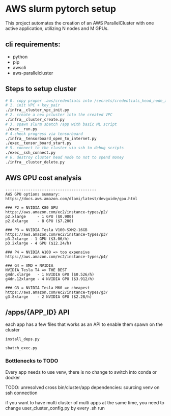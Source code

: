 # AWS slurm pytorch setup

This project automates the creation of an AWS ParallelCluster with one active application, utilizing N nodes and M GPUs.

## cli requirements:
- python
- pip
- awscli
- aws-parallelcluster

## Steps to setup cluster

```sh
# 0. copy proper .aws/credentials into /secrets/credentials_head_node_aws
# 1. init VPC + key_pair
./infra__cluster_vpc_init.py
# 2. create a new pcluster into the created VPC 
./infra__cluster_create.py
# 3. spawn slurm sbatch /app with basic ML script
./exec__run.py
# 4.check progress via tensorboard
./infra__tensorboard_open_to_internet.py
./exec__tensor_board_start.py
# 5. connect to the cluster via ssh to debug scripts
./exec__ssh_connect.py
# 6. destroy cluster head node to not to spend money
./infra__cluster_delete.py
```

## AWS GPU cost analysis

```
----------------------------------------
AWS GPU options summary:
https://docs.aws.amazon.com/dlami/latest/devguide/gpu.html

### P2 = NVIDIA K80 GPU
https://aws.amazon.com/ec2/instance-types/p2/
p2.xlarge     - 1 GPU ($0.900)
p2.8xlarge    - 8 GPU ($7.200)

### P3 = NVIDIA Tesla V100-SXM2-16GB
https://aws.amazon.com/ec2/instance-types/p3/
p3.2xlarge - 1 GPU ($3.06/h)
p3.2xlarge - 4 GPU ($12.24/h)

### P4 = NVIDIA A100 => too expensive
https://aws.amazon.com/ec2/instance-types/p4/

### G4 = AMD + NVIDIA 
NVIDIA Tesla T4 => THE BEST
g4dn.xlarge   - 1 NVIDIA GPU ($0.526/h)
g4dn.12xlarge - 4 NVIDIA GPU ($3.912/h)

### G3 = NVIDIA Tesla M60 => cheapest
https://aws.amazon.com/ec2/instance-types/g3/
g3.8xlarge    - 2 NVIDIA GPU ($2.28/h)
```



## /apps/{APP_ID} API

each app has a few files that works as an API to enable them spawn on the cluster

`install_deps.py`

`sbatch_exec.py`


### Bottlenecks to TODO
Every app needs to use venv, there is no change to switch into conda or docker

TODO: unresolved cross bin/cluster/app dependencies:
sourcing venv on ssh connection

if you want to have multi cluster of multi apps at the same time, you need to change user_cluster_config.py by every .sh run